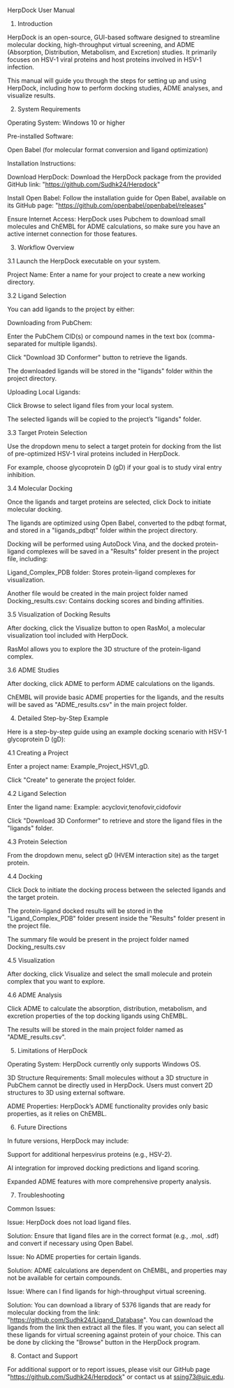 HerpDock User Manual

1. Introduction

HerpDock is an open-source, GUI-based software designed to streamline molecular docking, high-throughput virtual screening, and ADME (Absorption, Distribution, Metabolism, and Excretion) studies. It primarily focuses on HSV-1 viral proteins and host proteins involved in HSV-1 infection.

This manual will guide you through the steps for setting up and using HerpDock, including how to perform docking studies, ADME analyses, and visualize results.

2. System Requirements

Operating System: Windows 10 or higher

Pre-installed Software:

Open Babel (for molecular format conversion and ligand optimization)

Installation Instructions:

Download HerpDock: Download the HerpDock package from the provided GitHub link: "https://github.com/Sudhk24/Herpdock"

Install Open Babel: Follow the installation guide for Open Babel, available on its GitHub page: "https://github.com/openbabel/openbabel/releases"

Ensure Internet Access: HerpDock uses Pubchem to download small molecules and ChEMBL for ADME calculations, so make sure you have an active internet connection for those features.

3. Workflow Overview

3.1 Launch the HerpDock executable on your system.

Project Name: Enter a name for your project to create a new working directory.

3.2 Ligand Selection

You can add ligands to the project by either:

Downloading from PubChem:

Enter the PubChem CID(s) or compound names in the text box (comma-separated for multiple ligands).

Click "Download 3D Conformer" button to retrieve the ligands.

The downloaded ligands will be stored in the "ligands" folder within the project directory.

Uploading Local Ligands:

Click Browse to select ligand files from your local system.

The selected ligands will be copied to the project’s "ligands" folder.

3.3 Target Protein Selection

Use the dropdown menu to select a target protein for docking from the list of pre-optimized HSV-1 viral proteins included in HerpDock.

For example, choose glycoprotein D (gD) if your goal is to study viral entry inhibition.

3.4 Molecular Docking

Once the ligands and target proteins are selected, click Dock to initiate molecular docking.

The ligands are optimized using Open Babel, converted to the pdbqt format, and stored in a "ligands_pdbqt" folder within the project directory.

Docking will be performed using AutoDock Vina, and the docked protein-ligand complexes will be saved in a "Results" folder present in the project file, including:

Ligand_Complex_PDB folder: Stores protein-ligand complexes for visualization.

Another file would be created in the main project folder named Docking_results.csv: Contains docking scores and binding affinities.

3.5 Visualization of Docking Results

After docking, click the Visualize button to open RasMol, a molecular visualization tool included with HerpDock.

RasMol allows you to explore the 3D structure of the protein-ligand complex.

3.6 ADME Studies

After docking, click ADME to perform ADME calculations on the ligands.

ChEMBL will provide basic ADME properties for the ligands, and the results will be saved as "ADME_results.csv" in the main project folder.

4. Detailed Step-by-Step Example

Here is a step-by-step guide using an example docking scenario with HSV-1 glycoprotein D (gD):

4.1 Creating a Project

Enter a project name: Example_Project_HSV1_gD.

Click "Create" to generate the project folder.

4.2 Ligand Selection

Enter the ligand name: Example: acyclovir,tenofovir,cidofovir

Click "Download 3D Conformer" to retrieve and store the ligand files in the "ligands" folder.

4.3 Protein Selection

From the dropdown menu, select gD (HVEM interaction site) as the target protein.

4.4 Docking

Click Dock to initiate the docking process between the selected ligands and the target protein.

The protein-ligand docked results will be stored in the "Ligand_Complex_PDB" folder present inside the "Results" folder present in the project file.

The summary file would be present in the project folder named Docking_results.csv

4.5 Visualization

After docking, click Visualize and select the small molecule and protein complex that you want to explore.

4.6 ADME Analysis

Click ADME to calculate the absorption, distribution, metabolism, and excretion properties of the top docking ligands using ChEMBL.

The results will be stored in the main project folder named as "ADME_results.csv".

5. Limitations of HerpDock

Operating System: HerpDock currently only supports Windows OS.

3D Structure Requirements: Small molecules without a 3D structure in PubChem cannot be directly used in HerpDock. Users must convert 2D structures to 3D using external software.

ADME Properties: HerpDock’s ADME functionality provides only basic properties, as it relies on ChEMBL.

6. Future Directions

In future versions, HerpDock may include:

Support for additional herpesvirus proteins (e.g., HSV-2).

AI integration for improved docking predictions and ligand scoring.

Expanded ADME features with more comprehensive property analysis.

7. Troubleshooting

Common Issues:

Issue: HerpDock does not load ligand files.

Solution: Ensure that ligand files are in the correct format (e.g., .mol, .sdf) and convert if necessary using Open Babel.

Issue: No ADME properties for certain ligands.

Solution: ADME calculations are dependent on ChEMBL, and properties may not be available for certain compounds.

Issue: Where can I find ligands for high-throughput virtual screening.

Solution: You can download a library of 5376 ligands that are ready for molecular docking from the link: "https://github.com/Sudhk24/Ligand_Database". 
You can download the ligands from the link then extract all the files. If you want, you can select all these ligands for virtual screening against protein of your choice. This can be done by clicking the "Browse" button in the HerpDock program.

8. Contact and Support

For additional support or to report issues, please visit our GitHub page "https://github.com/Sudhk24/Herpdock" or contact us at ssing73@uic.edu.
